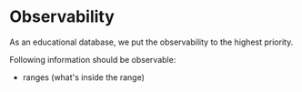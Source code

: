 # Observability

As an educational database, we put the observability to the highest priority.

Following information should be observable:

- ranges (what's inside the range)
